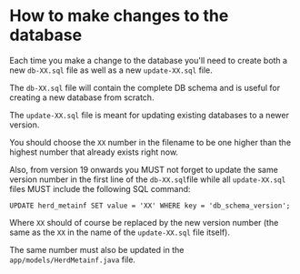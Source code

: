 
# How to make changes to the database

Each time you make a change to the database you'll need to create both a new
`db-XX.sql` file as well as a new `update-XX.sql` file.

The `db-XX.sql` file will contain the complete DB schema and is useful for
creating a new database from scratch.

The `update-XX.sql` file is meant for updating existing databases to a newer
version.

You should choose the `XX` number in the filename to be one higher than the
highest number that already exists right now.

Also, from version 19 onwards you MUST not forget to update the same version
number in the first line of the `db-XX.sql`file while all `update-XX.sql`
files MUST include the following SQL command:

    UPDATE herd_metainf SET value = 'XX' WHERE key = 'db_schema_version';

Where `XX` should of course be replaced by the new version number (the same
as the `XX` in the name of the `update-XX.sql` file itself).

The same number must also be updated in the `app/models/HerdMetainf.java` file.

